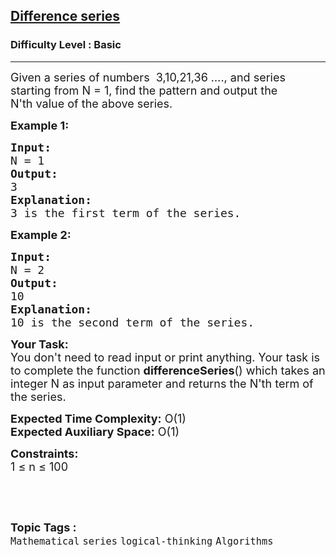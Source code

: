 <h2><a href="https://practice.geeksforgeeks.org/problems/difference-series4345/1?page=1&category[]=logical-thinking&sortBy=submissions">Difference series</a></h2><h3>Difficulty Level : Basic</h3><hr><div class="problems_problem_content__Xm_eO"><p><span style="font-size:18px">Given a series of numbers&nbsp;&nbsp;3,10,21,36&nbsp;….,&nbsp;and series starting from N&nbsp;= 1, find the pattern and output the N'th&nbsp;value of the above series.</span></p>

<p><span style="font-size:18px"><strong>Example 1:</strong></span></p>

<pre><span style="font-size:18px"><strong>Input:</strong>
N = 1</span>
<span style="font-size:18px"><strong>Output:</strong>
3</span>
<span style="font-size:18px"><strong>Explanation:</strong>
3 is the first term of the series.</span></pre>

<p><strong><span style="font-size:18px">Example 2:</span></strong></p>

<pre><span style="font-size:18px"><strong>Input:</strong>
N = 2</span>
<span style="font-size:18px"><strong>Output:</strong>
10</span>
<span style="font-size:18px"><strong>Explanation:</strong>
10 is the second term of the series.</span></pre>

<p><span style="font-size:18px"><strong>Your Task:&nbsp;&nbsp;</strong><br>
You don't need to read input or print anything. Your task is to complete the function <strong>differenceSeries</strong>()&nbsp;which takes an integer N as input parameter and returns the N'th term of the series.</span></p>

<p><span style="font-size:18px"><strong>Expected Time Complexity:</strong> O(1)<br>
<strong>Expected Auxiliary Space:</strong> O(1)</span></p>

<p><span style="font-size:18px"><strong>Constraints:</strong><br>
1&nbsp;≤ n ≤ 100</span></p>

<p>&nbsp;</p>
</div><br><p><span style=font-size:18px><strong>Topic Tags : </strong><br><code>Mathematical</code>&nbsp;<code>series</code>&nbsp;<code>logical-thinking</code>&nbsp;<code>Algorithms</code>&nbsp;